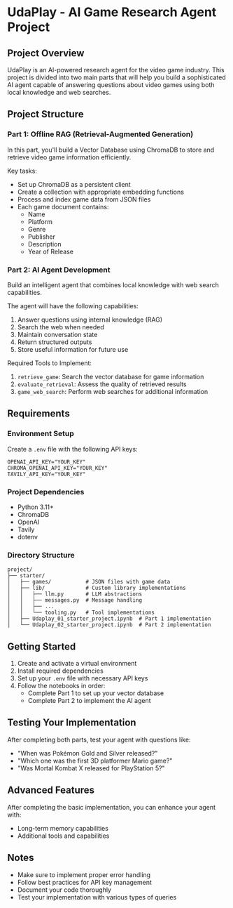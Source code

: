 # UdaPlay - AI Game Research Agent Project

## Project Overview

UdaPlay is an AI-powered research agent for the video game industry. This project is divided into two main parts that will help you build a sophisticated AI agent capable of answering questions about video games using both local knowledge and web searches.

## Project Structure

### Part 1: Offline RAG (Retrieval-Augmented Generation)

In this part, you'll build a Vector Database using ChromaDB to store and retrieve video game information efficiently.

Key tasks:

-   Set up ChromaDB as a persistent client
-   Create a collection with appropriate embedding functions
-   Process and index game data from JSON files
-   Each game document contains:
    -   Name
    -   Platform
    -   Genre
    -   Publisher
    -   Description
    -   Year of Release

### Part 2: AI Agent Development

Build an intelligent agent that combines local knowledge with web search capabilities.

The agent will have the following capabilities:

1. Answer questions using internal knowledge (RAG)
2. Search the web when needed
3. Maintain conversation state
4. Return structured outputs
5. Store useful information for future use

Required Tools to Implement:

1. `retrieve_game`: Search the vector database for game information
2. `evaluate_retrieval`: Assess the quality of retrieved results
3. `game_web_search`: Perform web searches for additional information

## Requirements

### Environment Setup

Create a `.env` file with the following API keys:

```
OPENAI_API_KEY="YOUR_KEY"
CHROMA_OPENAI_API_KEY="YOUR_KEY"
TAVILY_API_KEY="YOUR_KEY"
```

### Project Dependencies

-   Python 3.11+
-   ChromaDB
-   OpenAI
-   Tavily
-   dotenv

### Directory Structure

```
project/
├── starter/
│   ├── games/           # JSON files with game data
│   ├── lib/             # Custom library implementations
│   │   ├── llm.py       # LLM abstractions
│   │   ├── messages.py  # Message handling
│   │   ├── ...
│   │   └── tooling.py   # Tool implementations
│   ├── Udaplay_01_starter_project.ipynb  # Part 1 implementation
│   └── Udaplay_02_starter_project.ipynb  # Part 2 implementation
```

## Getting Started

1. Create and activate a virtual environment
2. Install required dependencies
3. Set up your `.env` file with necessary API keys
4. Follow the notebooks in order:
    - Complete Part 1 to set up your vector database
    - Complete Part 2 to implement the AI agent

## Testing Your Implementation

After completing both parts, test your agent with questions like:

-   "When was Pokémon Gold and Silver released?"
-   "Which one was the first 3D platformer Mario game?"
-   "Was Mortal Kombat X released for PlayStation 5?"

## Advanced Features

After completing the basic implementation, you can enhance your agent with:

-   Long-term memory capabilities
-   Additional tools and capabilities

## Notes

-   Make sure to implement proper error handling
-   Follow best practices for API key management
-   Document your code thoroughly
-   Test your implementation with various types of queries
